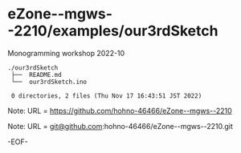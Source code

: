 # eZone--mgws--2210/examples/our3rdSketch

Monogramming workshop 2022-10

    ./our3rdSketch
     ├──  README.md
     └──  our3rdSketch.ino
     
     0 directories, 2 files (Thu Nov 17 16:43:51 JST 2022)

Note: URL = https://github.com/hohno-46466/eZone--mgws--2210

Note: URL = git@github.com:hohno-46466/eZone--mgws--2210.git

-EOF-
